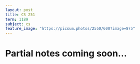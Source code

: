 ```yaml
---
layout: post
title: CS 251
term: 1189
subject: cs
feature_image: "https://picsum.photos/2560/600?image=875"
---
```

# Partial notes coming soon...
